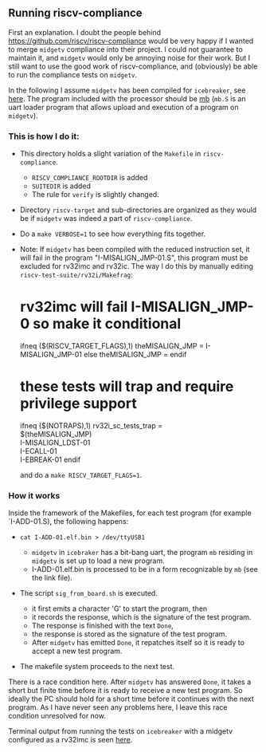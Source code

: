 ## Running riscv-compliance

First an explanation. I doubt the people behind
https://github.com/riscv/riscv-compliance would be very happy if I
wanted to merge `midgetv` compliance into their project. I could not guarantee
to maintain it, and `midgetv` would only be annoying noise for their work.
But I still want to use the good work of riscv-compliance, and
(obviously) be able to run the compliance tests on `midgetv`. 

In the following I assume `midgetv` has been compiled for
`icebreaker`, see [here](../hwtst/icebreaker). The program included
with the processor should be
[mb](..//sw/hwexamples/midgetv_blast/mb.S) (`mb.S` is an uart
loader program that allows upload and execution of a program on `midgetv`).


### This is how I do it:

* This directory holds a slight variation of the `Makefile` in
  `riscv-compliance`. 
  * `RISCV_COMPLIANCE_ROOTDIR` is added
  * `SUITEDIR` is added
  * The rule for `verify` is slightly changed.

* Directory `riscv-target` and sub-directories are organized as they
  would be if `midgetv` was indeed a part of `riscv-compliance`.

* Do a `make VERBOSE=1` to see how everything fits together.

* Note: If `midgetv` has been compiled with the reduced instruction
  set, it will fail in the program "I-MISALIGN_JMP-01.S", this program
  must be excluded for rv32imc and rv32ic. The way I do this by manually
  editing `riscv-test-suite/rv32i/Makefrag`:

    # rv32imc will fail I-MISALIGN_JMP-0 so make it conditional
    ifneq ($(RISCV_TARGET_FLAGS),1)
        theMISALIGN_JMP = I-MISALIGN_JMP-01
    else
        theMISALIGN_JMP =
    endif

    # these tests will trap and require privilege support
    ifneq ($(NOTRAPS),1)
        rv32i_sc_tests_trap = \
            $(theMISALIGN_JMP) \
            I-MISALIGN_LDST-01 \
            I-ECALL-01 \
            I-EBREAK-01
    endif

    and do a `make RISCV_TARGET_FLAGS=1`.

### How it works

Inside the framework of the Makefiles, for each test program (for
example `I-ADD-01.S), the following happens:

* `cat I-ADD-01.elf.bin > /dev/ttyUSB1`
  * `midgetv` in `icebraker` has a bit-bang uart, the program `mb`
    residing in `midgetv` is set up to load a new program.
  * I-ADD-01.elf.bin is processed to be in a form recognizable by
    `mb` (see the link file).
  
* The script `sig_from_board.sh` is executed.
  * it first emits a character 'G' to start the program, then
  * it records the response, which is the signature of the test
     program.
  * The response is finished with the text `Done`,
  * the response is stored as the signature of the test program.
  * After `midgetv` has emitted `Done`, it repatches itself so it is
    ready to accept a new test program.
    
* The makefile system proceeds to the next test.

There is a race condition here. After `midgetv` has
answered `Done`, it takes a short but finite time before it is ready to receive
a new test program. So ideally the PC should hold for a short time before
it continues with the next program. As I have never seen any problems
here, I leave this race condition unresolved for now.

Terminal output from running the tests on `icebreaker` with a midgetv
configured as a rv32imc is seen [here](/work/compliance/example_compliance_midgetv_rv32imc.txt).